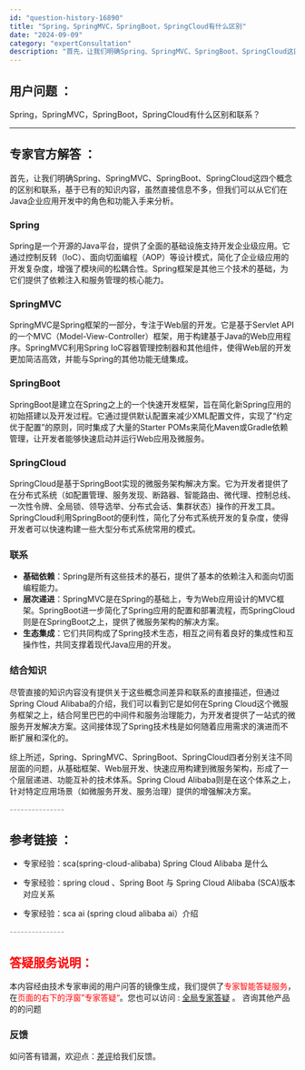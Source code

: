 ```yaml
---
id: "question-history-16890"
title: "Spring，SpringMVC，SpringBoot，SpringCloud有什么区别"
date: "2024-09-09"
category: "expertConsultation"
description: "首先，让我们明确Spring、SpringMVC、SpringBoot、SpringCloud这四个概念的区别和联系，基于已有的知识内容，虽然直接信息不多，但我们可以从它们在Java企业应用开发中的角色和功能入手来分析。### SpringSpring是一个开源的Java平台，提供了全面的基础设施支"
---
```


## 用户问题 ： 
 Spring，SpringMVC，SpringBoot，SpringCloud有什么区别和联系？  

---------------
## 专家官方解答 ：

首先，让我们明确Spring、SpringMVC、SpringBoot、SpringCloud这四个概念的区别和联系，基于已有的知识内容，虽然直接信息不多，但我们可以从它们在Java企业应用开发中的角色和功能入手来分析。

### Spring
Spring是一个开源的Java平台，提供了全面的基础设施支持开发企业级应用。它通过控制反转（IoC）、面向切面编程（AOP）等设计模式，简化了企业级应用的开发复杂度，增强了模块间的松耦合性。Spring框架是其他三个技术的基础，为它们提供了依赖注入和服务管理的核心能力。

### SpringMVC
SpringMVC是Spring框架的一部分，专注于Web层的开发。它是基于Servlet API的一个MVC（Model-View-Controller）框架，用于构建基于Java的Web应用程序。SpringMVC利用Spring IoC容器管理控制器和其他组件，使得Web层的开发更加简洁高效，并能与Spring的其他功能无缝集成。

### SpringBoot
SpringBoot是建立在Spring之上的一个快速开发框架，旨在简化新Spring应用的初始搭建以及开发过程。它通过提供默认配置来减少XML配置文件，实现了“约定优于配置”的原则，同时集成了大量的Starter POMs来简化Maven或Gradle依赖管理，让开发者能够快速启动并运行Web应用及微服务。

### SpringCloud
SpringCloud是基于SpringBoot实现的微服务架构解决方案。它为开发者提供了在分布式系统（如配置管理、服务发现、断路器、智能路由、微代理、控制总线、一次性令牌、全局锁、领导选举、分布式会话、集群状态）操作的开发工具。SpringCloud利用SpringBoot的便利性，简化了分布式系统开发的复杂度，使得开发者可以快速构建一些大型分布式系统常用的模式。

### 联系
- **基础依赖**：Spring是所有这些技术的基石，提供了基本的依赖注入和面向切面编程能力。
- **层次递进**：SpringMVC是在Spring的基础上，专为Web应用设计的MVC框架。SpringBoot进一步简化了Spring应用的配置和部署流程，而SpringCloud则是在SpringBoot之上，提供了微服务架构的解决方案。
- **生态集成**：它们共同构成了Spring技术生态，相互之间有着良好的集成性和互操作性，共同支撑着现代Java应用的开发。

### 结合知识
尽管直接的知识内容没有提供关于这些概念间差异和联系的直接描述，但通过Spring Cloud Alibaba的介绍，我们可以看到它是如何在Spring Cloud这个微服务框架之上，结合阿里巴巴的中间件和服务治理能力，为开发者提供了一站式的微服务开发解决方案。这间接体现了Spring技术栈是如何随着应用需求的演进而不断扩展和深化的。

综上所述，Spring、SpringMVC、SpringBoot、SpringCloud四者分别关注不同层面的问题，从基础框架、Web层开发、快速应用构建到微服务架构，形成了一个层层递进、功能互补的技术体系。Spring Cloud Alibaba则是在这个体系之上，针对特定应用场景（如微服务开发、服务治理）提供的增强解决方案。


<font color="#949494">---------------</font> 


## 参考链接 ：

* 专家经验：sca(spring-cloud-alibaba) Spring Cloud Alibaba 是什么 
 
 * 专家经验：spring cloud 、Spring Boot 与 Spring Cloud Alibaba (SCA)版本对应关系 
 
 * 专家经验：sca ai (spring cloud alibaba ai）介绍 


 <font color="#949494">---------------</font> 
 


## <font color="#FF0000">答疑服务说明：</font> 

本内容经由技术专家审阅的用户问答的镜像生成，我们提供了<font color="#FF0000">专家智能答疑服务</font>，在<font color="#FF0000">页面的右下的浮窗”专家答疑“</font>。您也可以访问 : [全局专家答疑](https://answer.opensource.alibaba.com/docs/intro) 。 咨询其他产品的的问题

### 反馈
如问答有错漏，欢迎点：[差评](https://ai.nacos.io/user/feedbackByEnhancerGradePOJOID?enhancerGradePOJOId=16901)给我们反馈。
